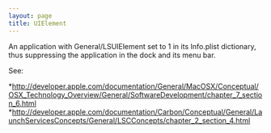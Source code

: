 ```yaml
---
layout: page
title: UIElement
---
```


An application with General/LSUIElement set to 1 in its Info.plist dictionary, thus suppressing the application in the dock and its menu bar.

See:

*http://developer.apple.com/documentation/General/MacOSX/Conceptual/OSX_Technology_Overview/General/SoftwareDevelopment/chapter_7_section_6.html
*http://developer.apple.com/documentation/Carbon/Conceptual/General/LaunchServicesConcepts/General/LSCConcepts/chapter_2_section_4.html

